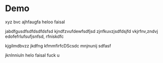 # Demo


xyz
bvc
ajhfaugfa
heloo faisal 

jabdfgusdfsdfdsdfdsfsd
kjndfzvufdewfsdfjsd
zjnfkuvzjsdfdsjfd vkjrfnv,zndvj
edofefrlufsufjsnfsd,
rfniskdfc

kjgilmdbvzz
jkdfng
kfmmfirfcDScsdc
mnjnunij
sdfasf

jknlnniuln
helo faisal fuck u 

